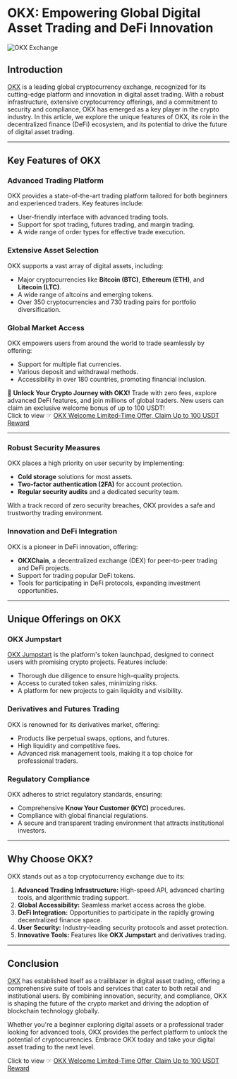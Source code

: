 # OKX: Empowering Global Digital Asset Trading and DeFi Innovation

![OKX Exchange](https://cdn.prod.website-files.com/6523c97fa5a9b2f2d91f2801/6523cb3439e081ab7d6c93f7_Bitcoin-list-1600x1067.jpg)

## Introduction

[OKX](https://bit.ly/OKXe) is a leading global cryptocurrency exchange, recognized for its cutting-edge platform and innovation in digital asset trading. With a robust infrastructure, extensive cryptocurrency offerings, and a commitment to security and compliance, OKX has emerged as a key player in the crypto industry. In this article, we explore the unique features of OKX, its role in the decentralized finance (DeFi) ecosystem, and its potential to drive the future of digital asset trading.

---

## Key Features of OKX

### Advanced Trading Platform
OKX provides a state-of-the-art trading platform tailored for both beginners and experienced traders. Key features include:

- User-friendly interface with advanced trading tools.
- Support for spot trading, futures trading, and margin trading.
- A wide range of order types for effective trade execution.

### Extensive Asset Selection
OKX supports a vast array of digital assets, including:

- Major cryptocurrencies like **Bitcoin (BTC)**, **Ethereum (ETH)**, and **Litecoin (LTC)**.
- A wide range of altcoins and emerging tokens.
- Over 350 cryptocurrencies and 730 trading pairs for portfolio diversification.

### Global Market Access
OKX empowers users from around the world to trade seamlessly by offering:

- Support for multiple fiat currencies.
- Various deposit and withdrawal methods.
- Accessibility in over 180 countries, promoting financial inclusion.

🚀 **Unlock Your Crypto Journey with OKX!** Trade with zero fees, explore advanced DeFi features, and join millions of global traders. New users can claim an exclusive welcome bonus of up to 100 USDT!  
Click to view ☞ [OKX Welcome Limited-Time Offer, Claim Up to 100 USDT Reward](https://bit.ly/OKXe)

---

### Robust Security Measures
OKX places a high priority on user security by implementing:

- **Cold storage** solutions for most assets.
- **Two-factor authentication (2FA)** for account protection.
- **Regular security audits** and a dedicated security team.

With a track record of zero security breaches, OKX provides a safe and trustworthy trading environment.

### Innovation and DeFi Integration
OKX is a pioneer in DeFi innovation, offering:

- **OKXChain**, a decentralized exchange (DEX) for peer-to-peer trading and DeFi projects.
- Support for trading popular DeFi tokens.
- Tools for participating in DeFi protocols, expanding investment opportunities.

---

## Unique Offerings on OKX

### OKX Jumpstart
[OKX Jumpstart](https://bit.ly/OKXe) is the platform's token launchpad, designed to connect users with promising crypto projects. Features include:

- Thorough due diligence to ensure high-quality projects.
- Access to curated token sales, minimizing risks.
- A platform for new projects to gain liquidity and visibility.

### Derivatives and Futures Trading
OKX is renowned for its derivatives market, offering:

- Products like perpetual swaps, options, and futures.
- High liquidity and competitive fees.
- Advanced risk management tools, making it a top choice for professional traders.

### Regulatory Compliance
OKX adheres to strict regulatory standards, ensuring:

- Comprehensive **Know Your Customer (KYC)** procedures.
- Compliance with global financial regulations.
- A secure and transparent trading environment that attracts institutional investors.

---

## Why Choose OKX?

OKX stands out as a top cryptocurrency exchange due to its:

1. **Advanced Trading Infrastructure:** High-speed API, advanced charting tools, and algorithmic trading support.
2. **Global Accessibility:** Seamless market access across the globe.
3. **DeFi Integration:** Opportunities to participate in the rapidly growing decentralized finance space.
4. **User Security:** Industry-leading security protocols and asset protection.
5. **Innovative Tools:** Features like **OKX Jumpstart** and derivatives trading.

---

## Conclusion

[OKX](https://bit.ly/OKXe) has established itself as a trailblazer in digital asset trading, offering a comprehensive suite of tools and services that cater to both retail and institutional users. By combining innovation, security, and compliance, OKX is shaping the future of the crypto market and driving the adoption of blockchain technology globally.

Whether you're a beginner exploring digital assets or a professional trader looking for advanced tools, OKX provides the perfect platform to unlock the potential of cryptocurrencies. Embrace OKX today and take your digital asset trading to the next level.

Click to view ☞ [OKX Welcome Limited-Time Offer, Claim Up to 100 USDT Reward](https://bit.ly/OKXe)
